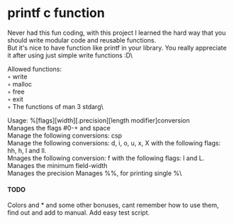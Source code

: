 # printf c function
Never had this fun coding, with this project I learned the hard way that you should write modular code and reusable functions.\
But it's nice to have function like printf in your library. You really appreciate it after using just simple write functions :D\

Allowed functions:\
◦ write\
◦ malloc\
◦ free\
◦ exit\
◦ The functions of man 3 stdarg\

Usage: %[flags][width][.precision][length modifier]conversion\
Manages the flags #0-+ and space\
Manage the following conversions: csp\
Manage the following conversions: d, i, o, u, x, X with the following flags: hh, h, l and ll.\
Mnages the following conversion: f with the following flags: l and L.\
Manages the minimum field-width\
Manages the precision
Manages %%, for printing single %\

#### TODO
Colors and * and some other bonuses, cant remember how to use them, find out and add to manual. Add easy test script.
